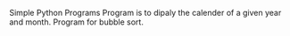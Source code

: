 Simple Python Programs 
 Program is to dipaly the calender of a given year and month.
 Program for bubble sort.
 
